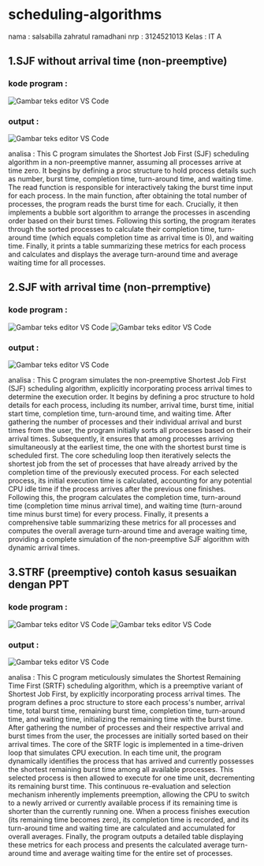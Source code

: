 # scheduling-algorithms

nama : salsabilla zahratul ramadhani
nrp : 3124521013
Kelas : IT A

## 1.SJF without arrival time (non-preemptive)

### kode program :
![Gambar teks editor VS Code](jsf1.jpg)

### output :
![Gambar teks editor VS Code](output1.jpg)

analisa : This C program simulates the Shortest Job First (SJF) scheduling algorithm in a non-preemptive manner, assuming all processes arrive at time zero. It begins by defining a proc structure to hold process details such as number, burst time, completion time, turn-around time, and waiting time. The read function is responsible for interactively taking the burst time input for each process. In the main function, after obtaining the total number of processes, the program reads the burst time for each. Crucially, it then implements a bubble sort algorithm to arrange the processes in ascending order based on their burst times. Following this sorting, the program iterates through the sorted processes to calculate their completion time, turn-around time (which equals completion time as arrival time is 0), and waiting time. Finally, it prints a table summarizing these metrics for each process and calculates and displays the average turn-around time and average waiting time for all processes.

## 2.SJF with arrival time (non-prremptive)

### kode program :
![Gambar teks editor VS Code](sjf1.jpg)
![Gambar teks editor VS Code](sjf2.jpg)

### output :
![Gambar teks editor VS Code](output2.jpg)

analisa : This C program simulates the non-preemptive Shortest Job First (SJF) scheduling algorithm, explicitly incorporating process arrival times to determine the execution order. It begins by defining a proc structure to hold details for each process, including its number, arrival time, burst time, initial start time, completion time, turn-around time, and waiting time. After gathering the number of processes and their individual arrival and burst times from the user, the program initially sorts all processes based on their arrival times. Subsequently, it ensures that among processes arriving simultaneously at the earliest time, the one with the shortest burst time is scheduled first. The core scheduling loop then iteratively selects the shortest job from the set of processes that have already arrived by the completion time of the previously executed process. For each selected process, its initial execution time is calculated, accounting for any potential CPU idle time if the process arrives after the previous one finishes. Following this, the program calculates the completion time, turn-around time (completion time minus arrival time), and waiting time (turn-around time minus burst time) for every process. Finally, it presents a comprehensive table summarizing these metrics for all processes and computes the overall average turn-around time and average waiting time, providing a complete simulation of the non-preemptive SJF algorithm with dynamic arrival times.

## 3.STRF (preemptive) contoh kasus sesuaikan dengan PPT

### kode program :
![Gambar teks editor VS Code](srtf1.jpg)
![Gambar teks editor VS Code](srtf2.jpg)

### output :
![Gambar teks editor VS Code](output3.jpg)

analisa : This C program meticulously simulates the Shortest Remaining Time First (SRTF) scheduling algorithm, which is a preemptive variant of Shortest Job First, by explicitly incorporating process arrival times. The program defines a proc structure to store each process's number, arrival time, total burst time, remaining burst time, completion time, turn-around time, and waiting time, initializing the remaining time with the burst time. After gathering the number of processes and their respective arrival and burst times from the user, the processes are initially sorted based on their arrival times. The core of the SRTF logic is implemented in a time-driven loop that simulates CPU execution. In each time unit, the program dynamically identifies the process that has arrived and currently possesses the shortest remaining burst time among all available processes. This selected process is then allowed to execute for one time unit, decrementing its remaining burst time. This continuous re-evaluation and selection mechanism inherently implements preemption, allowing the CPU to switch to a newly arrived or currently available process if its remaining time is shorter than the currently running one. When a process finishes execution (its remaining time becomes zero), its completion time is recorded, and its turn-around time and waiting time are calculated and accumulated for overall averages. Finally, the program outputs a detailed table displaying these metrics for each process and presents the calculated average turn-around time and average waiting time for the entire set of processes.





